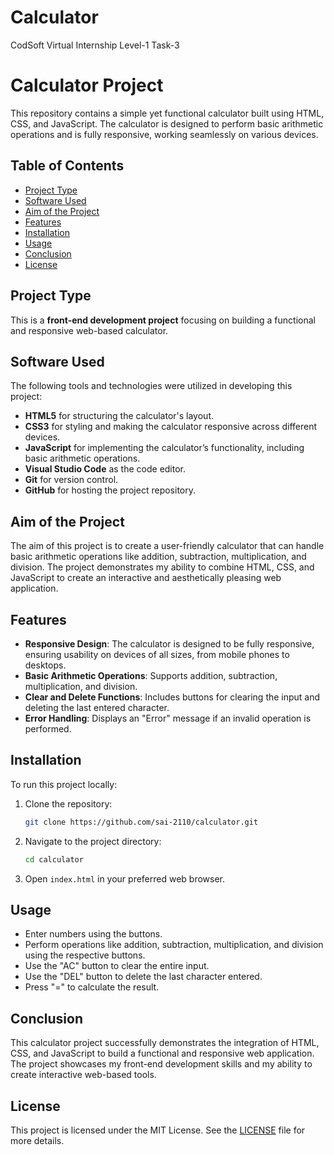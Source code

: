 # Calculator
CodSoft Virtual Internship Level-1 Task-3

# Calculator Project

This repository contains a simple yet functional calculator built using HTML, CSS, and JavaScript. The calculator is designed to perform basic arithmetic operations and is fully responsive, working seamlessly on various devices.

## Table of Contents
- [Project Type](#project-type)
- [Software Used](#software-used)
- [Aim of the Project](#aim-of-the-project)
- [Features](#features)
- [Installation](#installation)
- [Usage](#usage)
- [Conclusion](#conclusion)
- [License](#license)

## Project Type
This is a **front-end development project** focusing on building a functional and responsive web-based calculator.

## Software Used
The following tools and technologies were utilized in developing this project:
- **HTML5** for structuring the calculator's layout.
- **CSS3** for styling and making the calculator responsive across different devices.
- **JavaScript** for implementing the calculator’s functionality, including basic arithmetic operations.
- **Visual Studio Code** as the code editor.
- **Git** for version control.
- **GitHub** for hosting the project repository.

## Aim of the Project
The aim of this project is to create a user-friendly calculator that can handle basic arithmetic operations like addition, subtraction, multiplication, and division. The project demonstrates my ability to combine HTML, CSS, and JavaScript to create an interactive and aesthetically pleasing web application.

## Features
- **Responsive Design**: The calculator is designed to be fully responsive, ensuring usability on devices of all sizes, from mobile phones to desktops.
- **Basic Arithmetic Operations**: Supports addition, subtraction, multiplication, and division.
- **Clear and Delete Functions**: Includes buttons for clearing the input and deleting the last entered character.
- **Error Handling**: Displays an "Error" message if an invalid operation is performed.

## Installation
To run this project locally:
1. Clone the repository:
    ```bash
    git clone https://github.com/sai-2110/calculator.git
    ```
2. Navigate to the project directory:
    ```bash
    cd calculator
    ```
3. Open `index.html` in your preferred web browser.

## Usage
- Enter numbers using the buttons.
- Perform operations like addition, subtraction, multiplication, and division using the respective buttons.
- Use the "AC" button to clear the entire input.
- Use the "DEL" button to delete the last character entered.
- Press "=" to calculate the result.

## Conclusion
This calculator project successfully demonstrates the integration of HTML, CSS, and JavaScript to build a functional and responsive web application. The project showcases my front-end development skills and my ability to create interactive web-based tools. 

## License
This project is licensed under the MIT License. See the [LICENSE](LICENSE) file for more details.
